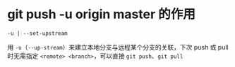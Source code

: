 # git push -u origin master 的作用

`-u | --set-upstream`

用 `-u`（`--up-stream`）来建立本地分支与远程某个分支的关联，下次 push 或 pull 时无需指定 `<remote> <branch>`，可以直接 `git push`、`git pull`
